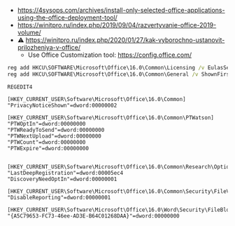 * https://4sysops.com/archives/install-only-selected-office-applications-using-the-office-deployment-tool/
* https://winitpro.ru/index.php/2019/09/04/razvertyvanie-office-2019-volume/
* :warning: https://winitpro.ru/index.php/2020/01/27/kak-vyborochno-ustanovit-prilozheniya-v-office/
    * Use Office Customization tool: https://config.office.com/

```bat
reg add HKCU\SOFTWARE\Microsoft\Office\16.0\Common\Licensing /v EulasSetAccepted /t REG_SZ /d 0,16,28, /f
reg add HKCU\SOFTWARE\Microsoft\Office\16.0\Common\General /v ShownFirstRunOptin /t REG_DWORD /d 1 /f
```

```
REGEDIT4

[HKEY_CURRENT_USER\Software\Microsoft\Office\16.0\Common]
"PrivacyNoticeShown"=dword:00000002

[HKEY_CURRENT_USER\Software\Microsoft\Office\16.0\Common\PTWatson]
"PTWOptIn"=dword:00000000
"PTWReadyToSend"=dword:00000000
"PTWNextUpload"=dword:00000000
"PTWCount"=dword:00000000
"PTWExpire"=dword:00000000


[HKEY_CURRENT_USER\Software\Microsoft\Office\16.0\Common\Research\Options]
"LastDeepRegistration"=dword:00005ec4
"DiscoveryNeedOptIn"=dword:00000001

[HKEY_CURRENT_USER\Software\Microsoft\Office\16.0\Common\Security\FileValidation]
"DisableReporting"=dword:00000001

[HKEY_CURRENT_USER\Software\Microsoft\Office\16.0\Word\Security\FileBlock\OoxmlConverters]
"{A5C79653-FC73-46ee-AD3E-B64C01268DAA}"=dword:00000000

```
